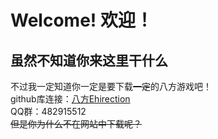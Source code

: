 # Welcome! 欢迎！
## 虽然不知道你来这里干什么
不过我一定知道你一定是要下载~~一定~~的八方游戏吧！  
github库连接：[八方Ehirection](https://github.com/Timeemit-2017/Ehirection "悬停显示")  
QQ群：482915512  
~~但是你为什么不在网站中下载呢？~~
